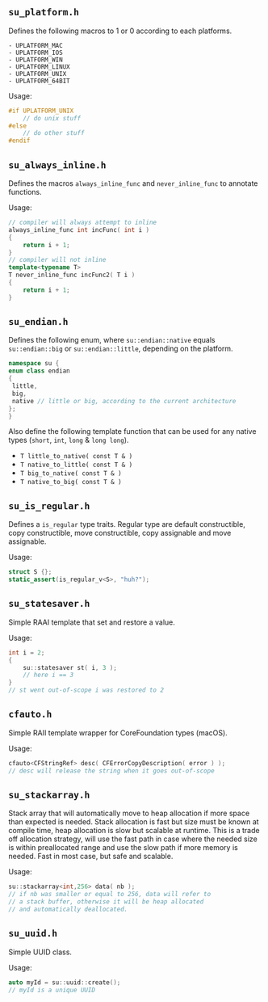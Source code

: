 

## `su_platform.h`

Defines the following macros to 1 or 0 according to
each platforms.

	- UPLATFORM_MAC
	- UPLATFORM_IOS
	- UPLATFORM_WIN
	- UPLATFORM_LINUX
	- UPLATFORM_UNIX
	- UPLATFORM_64BIT

Usage:
```C++
#if UPLATFORM_UNIX
	// do unix stuff
#else
	// do other stuff
#endif
```

## `su_always_inline.h`

Defines the macros `always_inline_func` and `never_inline_func` to annotate functions.

Usage:
```C++
// compiler will always attempt to inline
always_inline_func int incFunc( int i )
{
	return i + 1;
}
// compiler will not inline
template<typename T>
T never_inline_func incFunc2( T i )
{
	return i + 1;
}
```

## `su_endian.h`

Defines the following enum, where `su::endian::native` equals `su::endian::big` or `su::endian::little`, depending on the platform.

```C++
namespace su {
enum class endian
{
 little,
 big,
 native // little or big, according to the current architecture
};
}
```

Also define the following template function that can be used for any native types (`short`, `int`, `long` & `long long`).

- `T little_to_native( const T & )`
- `T native_to_little( const T & )`
- `T big_to_native( const T & )`
- `T native_to_big( const T & )`

## `su_is_regular.h`

Defines a `is_regular` type traits. Regular type are  default constructible, copy constructible, move constructible, copy assignable and move assignable.

Usage:
```C++
struct S {};
static_assert(is_regular_v<S>, "huh?");
```

## `su_statesaver.h`

Simple RAAI template that set and restore a value.

Usage:
```C++
int i = 2;
{
	su::statesaver st( i, 3 );
	// here i == 3
}
// st went out-of-scope i was restored to 2

```

## `cfauto.h`

Simple RAII template wrapper for CoreFoundation types (macOS).

Usage:
```C++
cfauto<CFStringRef> desc( CFErrorCopyDescription( error ) );
// desc will release the string when it goes out-of-scope
```

## `su_stackarray.h`

Stack array that will automatically move to heap allocation if more space than expected is needed.  Stack allocation is fast but size must be known at compile time, heap allocation is slow but scalable at runtime. This is a trade off allocation strategy, will use the fast path in case where the needed size is within preallocated range and use the slow path if more memory is needed. Fast in most case, but safe and scalable.

Usage:
```C++
su::stackarray<int,256> data( nb );
// if nb was smaller or equal to 256, data will refer to
// a stack buffer, otherwise it will be heap allocated
// and automatically deallocated.
```

## `su_uuid.h`

Simple UUID class.

Usage:
```C++
auto myId = su::uuid::create();
// myId is a unique UUID
```
